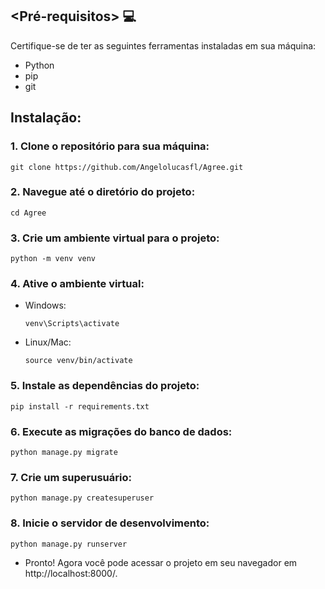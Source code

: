 ## <Pré-requisitos>  :computer:
Certifique-se de ter as seguintes ferramentas instaladas em sua máquina:
- Python
- pip 
- git

## Instalação:
### 1. Clone o repositório para sua máquina:

    git clone https://github.com/Angelolucasfl/Agree.git

### 2. Navegue até o diretório do projeto:

    cd Agree

### 3. Crie um ambiente virtual para o projeto:

    python -m venv venv

### 4. Ative o ambiente virtual:
  - Windows:
        
        venv\Scripts\activate
 
  - Linux/Mac:
           
        source venv/bin/activate

### 5. Instale as dependências do projeto:

    pip install -r requirements.txt
  
 ### 6. Execute as migrações do banco de dados:

    python manage.py migrate
 
 ### 7. Crie um superusuário:

    python manage.py createsuperuser

### 8. Inicie o servidor de desenvolvimento:

    python manage.py runserver


- Pronto! Agora você pode acessar o projeto em seu navegador em http://localhost:8000/.
